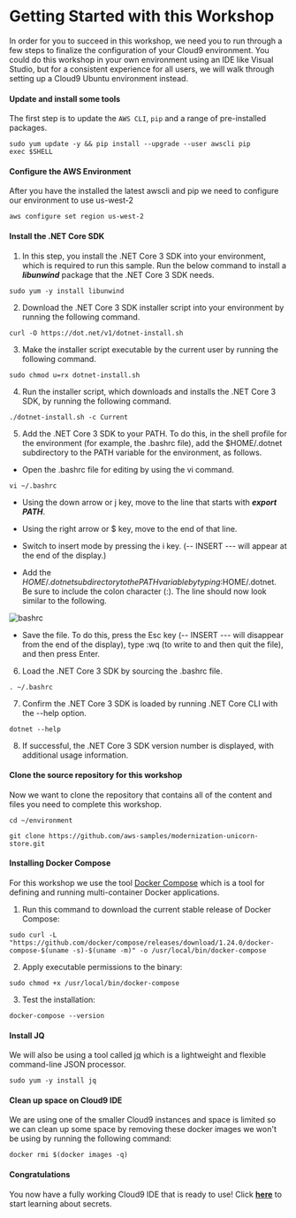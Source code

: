 # Getting Started with this Workshop

In order for you to succeed in this workshop, we need you to run through a few steps to finalize the configuration of your Cloud9 environment. You could do this workshop in your own environment using an IDE like Visual Studio, but for a consistent experience for all users, we will walk through setting up a Cloud9 Ubuntu environment instead.

#### Update and install some tools

The first step is to update the `AWS CLI`, `pip` and a range of pre-installed packages.

```
sudo yum update -y && pip install --upgrade --user awscli pip
exec $SHELL
```

#### Configure the AWS Environment

After you have the installed the latest awscli and pip we need to configure our environment to use us-west-2

```
aws configure set region us-west-2

```

#### Install the .NET Core SDK

1. In this step, you install the .NET Core 3 SDK into your environment, which is required to run this sample. Run the below command to install a ***libunwind*** package that the .NET Core 3 SDK needs.

```
sudo yum -y install libunwind
```

2. Download the .NET Core 3 SDK installer script into your environment by running the following command.

```
curl -O https://dot.net/v1/dotnet-install.sh
```

3. Make the installer script executable by the current user by running the following command.

```
sudo chmod u=rx dotnet-install.sh
```

4. Run the installer script, which downloads and installs the .NET Core 3 SDK, by running the following command.

```
./dotnet-install.sh -c Current
```

5. Add the .NET Core 3 SDK to your PATH. To do this, in the shell profile for the environment (for example, the .bashrc file), add the $HOME/.dotnet subdirectory to the PATH variable for the environment, as follows.

  * Open the .bashrc file for editing by using the vi command.

```
vi ~/.bashrc
```

  * Using the down arrow or j key, move to the line that starts with ***export PATH***.

  * Using the right arrow or $ key, move to the end of that line.

  * Switch to insert mode by pressing the i key. (-- INSERT --- will appear at the end of the display.)

  * Add the $HOME/.dotnet subdirectory to the PATH variable by typing :$HOME/.dotnet. Be sure to include the colon character (:). The line should now look similar to the following.

![bashrc](/static/images/prerequisites/bashrc.png)

  * Save the file. To do this, press the Esc key (-- INSERT --- will disappear from the end of the display), type :wq (to write to and then quit the file), and then press Enter.

6. Load the .NET Core 3 SDK by sourcing the .bashrc file.

```
. ~/.bashrc
```

7. Confirm the .NET Core 3 SDK is loaded by running .NET Core CLI with the --help option.

```
dotnet --help
```

8. If successful, the .NET Core 3 SDK version number is displayed, with additional usage information.

#### Clone the source repository for this workshop

Now we want to clone the repository that contains all of the content and files you need to complete this workshop.

```
cd ~/environment

git clone https://github.com/aws-samples/modernization-unicorn-store.git
```

#### Installing Docker Compose

For this workshop we use the tool [Docker Compose](https://docs.docker.com/compose/) which is a tool for defining and running multi-container Docker applications.

1. Run this command to download the current stable release of Docker Compose:

```
sudo curl -L "https://github.com/docker/compose/releases/download/1.24.0/docker-compose-$(uname -s)-$(uname -m)" -o /usr/local/bin/docker-compose
```

2. Apply executable permissions to the binary:

```
sudo chmod +x /usr/local/bin/docker-compose
```

3. Test the installation:
```
docker-compose --version
```

#### Install JQ

We will also be using a tool called [jq](https://stedolan.github.io/jq/) which is a lightweight and flexible command-line JSON processor.
```
sudo yum -y install jq
```

#### Clean up space on Cloud9 IDE

We are using one of the smaller Cloud9 instances and space is limited so we can clean up some space by removing these docker images we won't be using by running the following command:

```
docker rmi $(docker images -q)
```

#### Congratulations

You now have a fully working Cloud9 IDE that is ready to use! Click [**here**](/content/secrets/_index.md) to start learning about secrets.
